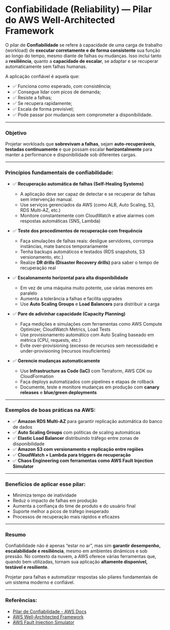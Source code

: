 # Confiabilidade (Reliability) — Pilar do AWS Well-Architected Framework

O pilar de **Confiabilidade** se refere à capacidade de uma carga de trabalho (workload) de **executar corretamente e de forma consistente** sua função ao longo do tempo, mesmo diante de falhas ou mudanças. Isso inclui tanto a **resiliência**, quanto a **capacidade de escalar**, se adaptar e se recuperar automaticamente sem falhas humanas.

A aplicação confiável é aquela que:

- ✅ Funciona como esperado, com consistência;
- ✅ Consegue lidar com picos de demanda;
- ✅ Resiste a falhas;
- ✅ Se recupera rapidamente;
- ✅ Escala de forma previsível;
- ✅ Pode passar por mudanças sem comprometer a disponibilidade.

---

### Objetivo

Projetar workloads que **sobrevivam a falhas**, sejam **auto-recuperáveis**, **testadas continuamente** e que possam escalar **horizontalmente** para manter a performance e disponibilidade sob diferentes cargas.

---

### Princípios fundamentais de confiabilidade:

- ✅ **Recuperação automática de falhas (Self-Healing Systems)**

  - A aplicação deve ser capaz de detectar e se recuperar de falhas sem intervenção manual.
  - Use serviços gerenciados da AWS (como ALB, Auto Scaling, S3, RDS Multi-AZ, etc.)
  - Monitore constantemente com CloudWatch e ative alarmes com respostas automáticas (SNS, Lambda)

- ✅ **Teste dos procedimentos de recuperação com frequência**

  - Faça simulações de falhas reais: desligue servidores, corrompa instâncias, mate bancos temporariamente
  - Tenha backups automáticos e testados (RDS snapshots, S3 versionamento, etc.)
  - Realize **DR drills (Disaster Recovery drills)** para saber o tempo de recuperação real

- ✅ **Escalonamento horizontal para alta disponibilidade**

  - Em vez de uma máquina muito potente, use várias menores em paralelo
  - Aumenta a tolerância a falhas e facilita upgrades
  - Use **Auto Scaling Groups** e **Load Balancers** para distribuir a carga

- ✅ **Pare de adivinhar capacidade (Capacity Planning)**

  - Faça medições e simulações com ferramentas como AWS Compute Optimizer, CloudWatch Metrics, Load Tests
  - Use provisionamento automático com Auto Scaling baseado em métrica (CPU, requests, etc.)
  - Evite over-provisioning (excesso de recursos sem necessidade) e under-provisioning (recursos insuficientes)

- ✅ **Gerencie mudanças automaticamente**
  - Use **Infrastructure as Code (IaC)** com Terraform, AWS CDK ou CloudFormation
  - Faça deploys automatizados com pipelines e etapas de rollback
  - Documente, teste e monitore mudanças em produção com **canary releases** e **blue/green deployments**

---

### Exemplos de boas práticas na AWS:

- ✅ **Amazon RDS Multi-AZ** para garantir replicação automática do banco de dados
- ✅ **Auto Scaling Groups** com políticas de scaling automáticas
- ✅ **Elastic Load Balancer** distribuindo tráfego entre zonas de disponibilidade
- ✅ **Amazon S3 com versionamento e replicação entre regiões**
- ✅ **CloudWatch + Lambda para triggers de recuperação**
- ✅ **Chaos Engineering com ferramentas como AWS Fault Injection Simulator**

---

### Benefícios de aplicar esse pilar:

- Minimiza tempo de inatividade
- Reduz o impacto de falhas em produção
- Aumenta a confiança do time de produto e do usuário final
- Suporte melhor a picos de tráfego inesperado
- Processos de recuperação mais rápidos e eficazes

---

### Resumo

Confiabilidade não é apenas “estar no ar”, mas sim **garantir desempenho, escalabilidade e resiliência**, mesmo em ambientes dinâmicos e sob pressão. No contexto da nuvem, a AWS oferece várias ferramentas que, quando bem utilizadas, tornam sua aplicação **altamente disponível, testável e resiliente**.

Projetar para falhas e automatizar respostas são pilares fundamentais de um sistema moderno e confiável.

---

### Referências:

- [Pilar de Confiabilidade - AWS Docs](https://docs.aws.amazon.com/wellarchitected/latest/reliability-pillar/welcome.html)
- [AWS Well-Architected Framework](https://aws.amazon.com/pt/architecture/well-architected/)
- [AWS Fault Injection Simulator](https://aws.amazon.com/fis/)
